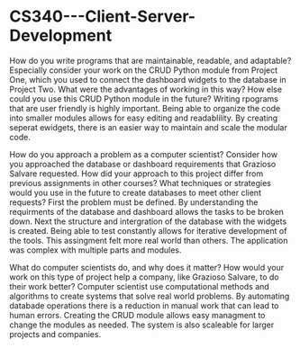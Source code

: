 # CS340---Client-Server-Development

How do you write programs that are maintainable, readable, and adaptable? Especially consider your work on the CRUD Python module from Project One, which you used to connect the dashboard widgets to the database in Project Two. What were the advantages of working in this way? How else could you use this CRUD Python module in the future?
Writing rpograms that are user friendly is highly important. Being able to organize the code into smaller modules allows for easy editing and readablility. By creating seperat ewidgets, there is an easier way to maintain and scale the modular code.

How do you approach a problem as a computer scientist? Consider how you approached the database or dashboard requirements that Grazioso Salvare requested. How did your approach to this project differ from previous assignments in other courses? What techniques or strategies would you use in the future to create databases to meet other client requests?
First the problem must be defined. By understanding the requirments of the database and dashboard allows the tasks to be broken down. Next the structure and intergration of the database with the widgets is created. Being able to test constantly allows for iterative development of the tools. This assingment felt more real world than others. The application was complex with multiple parts and modules.

What do computer scientists do, and why does it matter? How would your work on this type of project help a company, like Grazioso Salvare, to do their work better?
Computer scientist use computational methods and algorithms to create systems that solve real world problems. By automating databade operations there is a reduction in manual work that can lead to human errors. Creating the CRUD module allows easy managment to change the modules as needed. The system is also scaleable for larger projects and companies.
